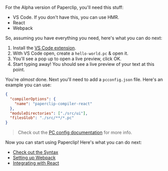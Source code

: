 

For the Alpha version of Paperclip, you'll need this stuff:

- VS Code. If you don't have this, you can use HMR. 
- React
- Webpack

So, assuming you have everything you need, here's what you can do next:

1. Install the [VS Code extension](https://marketplace.visualstudio.com/items?itemName=crcn.paperclip-vscode-extension).
1. With VS Code open, create a `hello-world.pc` & open it.
1. You'll see a pop up to open a live preview, click OK.
1. Start typing away! You should see a live preview of your text at this point.


You're _almost_ done. Next you'll need to add a `pcconfig.json` file. Here's an example you can use:

```json
{
  "compilerOptions": {
    "name": "paperclip-compiler-react"
  },
  "moduleDirectories": ["./src/ui"],
  "filesGlob": "./src/**/*.pc"
}
```

> Check out the [PC config documentation](../Paperclip%20Config) for more info.

Now you can start using Paperclip! Here's what you can do next:

<!-- - Check out the tutorials -->
- [Check out the Syntax](../Syntax)
- [Setting up Webpack](../Integrations/Webpack)
- [Integrating with React](../Integrations/React)
